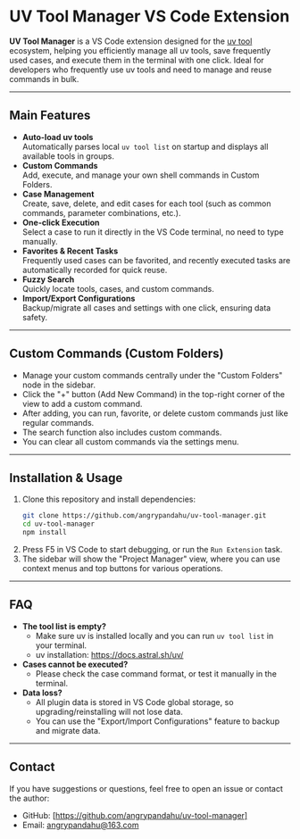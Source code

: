 # UV Tool Manager VS Code Extension

**UV Tool Manager** is a VS Code extension designed for the [uv tool](https://docs.astral.sh/uv/) ecosystem, helping you efficiently manage all uv tools, save frequently used cases, and execute them in the terminal with one click. Ideal for developers who frequently use uv tools and need to manage and reuse commands in bulk.

---

## Main Features

- **Auto-load uv tools**  
  Automatically parses local `uv tool list` on startup and displays all available tools in groups.
- **Custom Commands**  
  Add, execute, and manage your own shell commands in Custom Folders.
- **Case Management**  
  Create, save, delete, and edit cases for each tool (such as common commands, parameter combinations, etc.).
- **One-click Execution**  
  Select a case to run it directly in the VS Code terminal, no need to type manually.
- **Favorites & Recent Tasks**  
  Frequently used cases can be favorited, and recently executed tasks are automatically recorded for quick reuse.
- **Fuzzy Search**  
  Quickly locate tools, cases, and custom commands.
- **Import/Export Configurations**  
  Backup/migrate all cases and settings with one click, ensuring data safety.

---

## Custom Commands (Custom Folders)

- Manage your custom commands centrally under the "Custom Folders" node in the sidebar.
- Click the "+" button (Add New Command) in the top-right corner of the view to add a custom command.
- After adding, you can run, favorite, or delete custom commands just like regular commands.
- The search function also includes custom commands.
- You can clear all custom commands via the settings menu.

---

## Installation & Usage

1. Clone this repository and install dependencies:
   ```bash
   git clone https://github.com/angrypandahu/uv-tool-manager.git
   cd uv-tool-manager
   npm install
   ```
2. Press F5 in VS Code to start debugging, or run the `Run Extension` task.
3. The sidebar will show the "Project Manager" view, where you can use context menus and top buttons for various operations.

---

## FAQ

- **The tool list is empty?**
  - Make sure uv is installed locally and you can run `uv tool list` in your terminal.
  - uv installation: https://docs.astral.sh/uv/
- **Cases cannot be executed?**
  - Please check the case command format, or test it manually in the terminal.
- **Data loss?**
  - All plugin data is stored in VS Code global storage, so upgrading/reinstalling will not lose data.
  - You can use the "Export/Import Configurations" feature to backup and migrate data.

---

## Contact

If you have suggestions or questions, feel free to open an issue or contact the author:
- GitHub: [https://github.com/angrypandahu/uv-tool-manager]
- Email: angrypandahu@163.com 